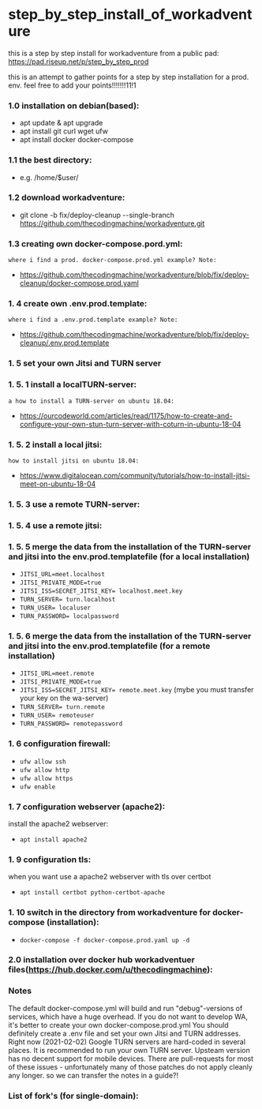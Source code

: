 # step_by_step_install_of_workadventure
this is a step by step install for workadventure from a public pad:
https://pad.riseup.net/p/step_by_step_prod

this is an attempt to gather points for a step by step installation for a prod. env.
feel free to add your points!!!!!!!11!1

### 1.0 installation on debian(based):
* apt update & apt upgrade
* apt install git curl wget ufw 
* apt install docker docker-compose

### 1.1 the best directory:
* e.g. /home/$user/

### 1.2 download workadventure:
* git clone -b fix/deploy-cleanup --single-branch https://github.com/thecodingmachine/workadventure.git

### 1.3 creating own docker-compose.pord.yml:
`where i find a prod. docker-compose.prod.yml example? Note:`
* https://github.com/thecodingmachine/workadventure/blob/fix/deploy-cleanup/docker-compose.prod.yaml


### 1. 4 create own .env.prod.template:
`where i find a .env.prod.template example? Note:`
* https://github.com/thecodingmachine/workadventure/blob/fix/deploy-cleanup/.env.prod.template


### 1. 5 set your own Jitsi and TURN server

### 1. 5. 1 install a localTURN-server:
`a how to install a TURN-server on ubuntu 18.04:`
* https://ourcodeworld.com/articles/read/1175/how-to-create-and-configure-your-own-stun-turn-server-with-coturn-in-ubuntu-18-04

### 1. 5. 2 install a local jitsi:
`how to install jitsi on ubuntu 18.04:`
* https://www.digitalocean.com/community/tutorials/how-to-install-jitsi-meet-on-ubuntu-18-04

### 1. 5. 3 use a remote TURN-server:


### 1. 5. 4 use a remote jitsi:


### 1. 5. 5 merge the data from the installation of the TURN-server and jitsi into the env.prod.templatefile (for a local installation)
* `JITSI_URL=meet.localhost`
* `JITSI_PRIVATE_MODE=true`
* `JITSI_ISS=SECRET_JITSI_KEY= localhost.meet.key`
* `TURN_SERVER= turn.localhost`
* `TURN_USER= localuser`
* `TURN_PASSWORD= localpassword`

### 1. 5. 6 merge the data from the installation of the TURN-server and jitsi into the env.prod.templatefile (for a remote installation)
* `JITSI_URL=meet.remote`
* `JITSI_PRIVATE_MODE=true`
* `JITSI_ISS=SECRET_JITSI_KEY= remote.meet.key` (mybe you must transfer your key on the wa-server)
* `TURN_SERVER= turn.remote`
* `TURN_USER= remoteuser`
* `TURN_PASSWORD= remotepassword`

### 1. 6 configuration firewall:
* `ufw allow ssh`
* `ufw allow http`
* `ufw allow https`
* `ufw enable`


### 1. 7 configuration webserver (apache2):
install the apache2 webserver:
* `apt install apache2`


### 1. 9 configuration tls:
when you want use a apache2 webserver with tls over certbot
* `apt install certbot python-certbot-apache`


### 1. 10 switch in the directory from workadventure for docker-compose (installation):
* `docker-compose -f docker-compose.prod.yaml up -d`


### 2.0 installation over docker hub workadventuer files(https://hub.docker.com/u/thecodingmachine):


### Notes
The default docker-compose.yml will build and run "debug"-versions of services, which have a huge overhead. If you do not want to develop WA, it's better to create your own docker-compose.prod.yml
You should definitely create a .env file and set your own Jitsi and TURN addresses.
Right now (2021-02-02) Google TURN servers are hard-coded in several places. It is recommended to run your own TURN server.
Upsteam version has no decent support for mobile devices.
There are pull-requests for most of these issues - unfortunately many of those patches do not apply cleanly any longer.
so we can transfer the notes in a guide?!

### List of fork's (for single-domain):
